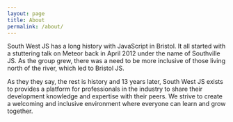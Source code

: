 ```yaml
---
layout: page
title: About
permalink: /about/
---
```


South West JS has a long history with JavaScript in Bristol.  It all started with a stuttering talk on Meteor back in April 2012 under the name of Southville JS.  As the group grew, there was a need to be more inclusive of those living north of the river, which led to Bristol JS.

As they they say, the rest is history and 13 years later, South West JS exists to provides a platform for professionals in the industry to share their development knowledge and expertise with their peers. We strive to create a welcoming and inclusive environment where everyone can learn and grow together.

